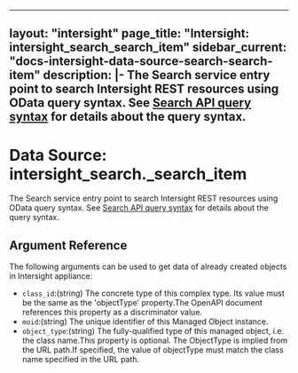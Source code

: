 
---
layout: "intersight"
page_title: "Intersight: intersight_search_search_item"
sidebar_current: "docs-intersight-data-source-search-search-item"
description: |-
The Search service entry point to search Intersight REST resources using OData query syntax.
See [Search API query syntax](/apidocs/introduction/query/#search-api) for details
about the query syntax.
---

# Data Source: intersight_search._search_item
The Search service entry point to search Intersight REST resources using OData query syntax.
See [Search API query syntax](/apidocs/introduction/query/#search-api) for details
about the query syntax.
## Argument Reference
The following arguments can be used to get data of already created objects in Intersight appliance:
* `class_id`:(string) The concrete type of this complex type. Its value must be the same as the 'objectType' property.The OpenAPI document references this property as a discriminator value. 
* `moid`:(string) The unique identifier of this Managed Object instance. 
* `object_type`:(string) The fully-qualified type of this managed object, i.e. the class name.This property is optional. The ObjectType is implied from the URL path.If specified, the value of objectType must match the class name specified in the URL path. 
